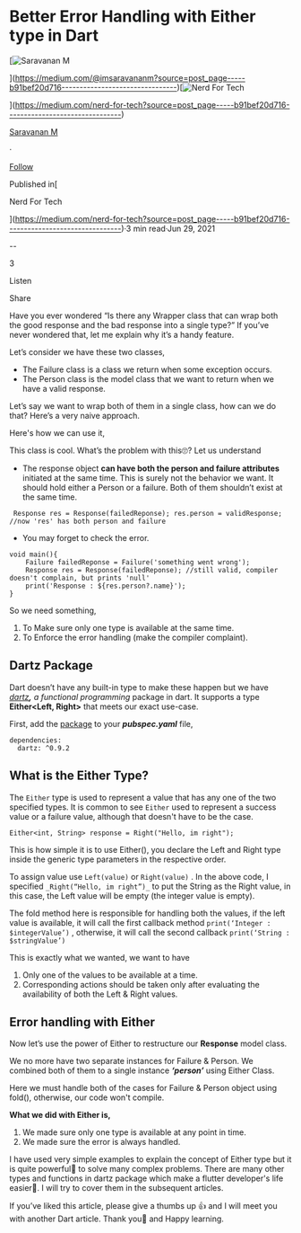 Better Error Handling with Either type in Dart
==============================================

[![Saravanan M](https://miro.medium.com/v2/resize:fill:88:88/1*fSLksJqmsL7E-IcsJXHrkw.jpeg)

](https://medium.com/@imsaravananm?source=post_page-----b91bef20d716--------------------------------)[![Nerd For Tech](https://miro.medium.com/v2/resize:fill:48:48/1*53-lvCPnPV4sTOmvcITDxw.png)

](https://medium.com/nerd-for-tech?source=post_page-----b91bef20d716--------------------------------)

[Saravanan M](https://medium.com/@imsaravananm?source=post_page-----b91bef20d716--------------------------------)

·

[Follow](https://medium.com/m/signin?actionUrl=https%3A%2F%2Fmedium.com%2F_%2Fsubscribe%2Fuser%2F31a87164ab1a&operation=register&redirect=https%3A%2F%2Fmedium.com%2Fnerd-for-tech%2Fbetter-error-handling-with-either-type-in-dart-b91bef20d716&user=Saravanan+M&userId=31a87164ab1a&source=post_page-31a87164ab1a----b91bef20d716---------------------post_header-----------)

Published in[

Nerd For Tech

](https://medium.com/nerd-for-tech?source=post_page-----b91bef20d716--------------------------------)·3 min read·Jun 29, 2021

\--

3

Listen

Share

Have you ever wondered “Is there any Wrapper class that can wrap both the good response and the bad response into a single type?” If you’ve never wondered that, let me explain why it’s a handy feature.

Let’s consider we have these two classes,

*   The Failure class is a class we return when some exception occurs.
*   The Person class is the model class that we want to return when we have a valid response.

Let’s say we want to wrap both of them in a single class, how can we do that? Here’s a very naive approach.

Here's how we can use it,

This class is cool. What’s the problem with this🙄? Let us understand

*   The response object **can have both the person and failure attributes** initiated at the same time. This is surely not the behavior we want. It should hold either a Person or a failure. Both of them shouldn’t exist at the same time.

```
 Response res = Response(failedReponse); res.person = validResponse; //now 'res' has both person and failure
```

*   You may forget to check the error.

```
void main(){  
    Failure failedReponse = Failure('something went wrong');    
    Response res = Response(failedReponse); //still valid, compiler doesn't complain, but prints 'null'  
    print('Response : ${res.person?.name}');  
}
```

So we need something,

1.  To Make sure only one type is available at the same time.
2.  To Enforce the error handling (make the compiler complaint).

Dartz Package
-------------

Dart doesn’t have any built-in type to make these happen but we have [_dartz_](https://pub.dev/packages/dartz)**_,_** _a_  _functional programming_ package in dart. It supports a type **Either<Left, Right>** that meets our exact use-case.

First, add the [package](https://pub.dev/packages/dartz/install) to your **_pubspec.yaml_** file,

```
dependencies:  
  dartz: ^0.9.2
```

What is the Either Type?
------------------------

The `Either` type is used to represent a value that has any one of the two specified types. It is common to see `Either` used to represent a success value or a failure value, although that doesn't have to be the case.

```
Either<int, String> response = Right("Hello, im right");
```

This is how simple it is to use Either(), you declare the Left and Right type inside the generic type parameters in the respective order.

To assign value use `Left(value)` or `Right(value)` . In the above code, I specified `_Right(“Hello, im right”)_` to put the String as the Right value, in this case, the Left value will be empty (the integer value is empty).

The fold method here is responsible for handling both the values, if the left value is available, it will call the first callback method `print(‘Integer : $integerValue’)` , otherwise, it will call the second callback `print(‘String : $stringValue’)`

This is exactly what we wanted, we want to have

1.  Only one of the values to be available at a time.
2.  Corresponding actions should be taken only after evaluating the availability of both the Left & Right values.

**Error handling with Either**
------------------------------

Now let’s use the power of Either to restructure our **Response** model class.

We no more have two separate instances for Failure & Person. We combined both of them to a single instance **_‘person’_** using Either Class.

Here we must handle both of the cases for Failure & Person object using fold(), otherwise, our code won't compile.

**What we did with Either is,**

1.  We made sure only one type is available at any point in time.
2.  We made sure the error is always handled.

I have used very simple examples to explain the concept of Either type but it is quite powerful💪 to solve many complex problems. There are many other types and functions in dartz package which make a flutter developer's life easier🤗. I will try to cover them in the subsequent articles.

If you’ve liked this article, please give a thumbs up 👍 and I will meet you with another Dart article. Thank you🙏 and Happy learning.